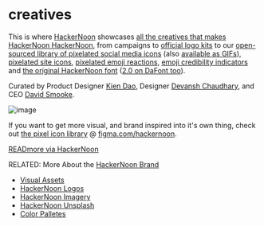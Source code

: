 # creatives

This is where [HackerNoon](https://hackernoon.com) showcases [all the creatives that makes HackerNoon HackerNoon](https://brand.hackernoon.com/), from campaigns to [official logo kits](https://brand.hackernoon.com/visual-assets/hackernoon-logos) to our [open-sourced library of pixelated social media icons](https://github.com/hackernoon/creatives/tree/Pixelated-Social-Media-Icons) (also [available as GIFs](https://hackernoon.com/pixelated-social-media-icon-gifs-facebook-twitter-linkedin-github-youtube-and-instagram-5kn3ad3)), [pixelated site icons](https://github.com/hackernoon/creatives/tree/Pixelated-Icons), [pixelated emoji reactions](https://github.com/hackernoon/creatives/tree/Pixelated-Emoji-Reactions), [emoji credibility indicators](https://github.com/hackernoon/emoji-credibility-indicators) and [the original HackerNoon font](https://github.com/hackernoon/font) ([2.0 on DaFont too](https://www.dafont.com/hacker-noon.font)). 

Curated by Product Designer [Kien Dao](https://hackernoon.com/u/kien), Designer [Devansh Chaudhary](https://hackernoon.com/u/rex12543),  and CEO [David Smooke](https://hackernoon.com/u/David). 

![image](https://user-images.githubusercontent.com/49694303/161217300-18348245-a297-4039-8447-dab9ffc4bd33.png)

If you want to get more visual, and brand inspired into it's own thing, check out [the pixel icon library](https://github.com/hackernoon/pixel-icon-library) @ [figma.com/hackernoon](https://figma.com/hackernoon.com).

[READmore via HackerNoon](https://hackernoon.com/c/hackernoon)

RELATED: More About the [HackerNoon Brand](https://brand.hackernoon.com/)
* [Visual Assets](https://brand.hackernoon.com/visual-assets)
* [HackerNoon Logos](https://brand.hackernoon.com/visual-assets/hackernoon-logos)
* [HackerNoon Imagery](https://brand.hackernoon.com/visual-assets/image-photograph)
* [HackerNoon Unsplash](https://unsplash.com/hackernoon)
* [Color Palletes](https://brand.hackernoon.com/visual-assets/color-palettes)






